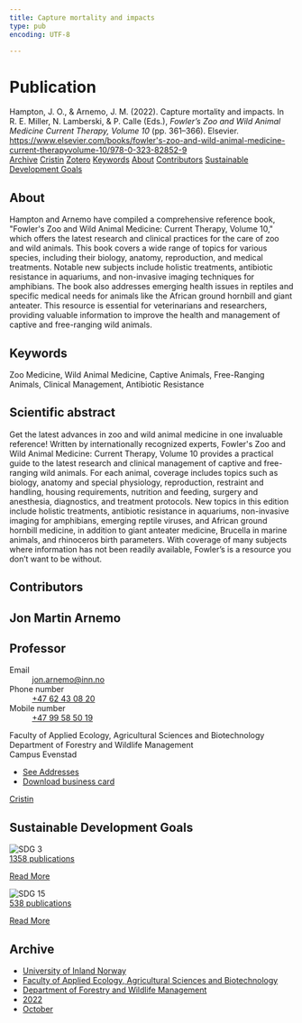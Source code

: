 ```yaml
---
title: Capture mortality and impacts
type: pub
encoding: UTF-8

---
```

<h1>Publication</h1>
<article id="csl-bib-container-5WW4UTEA" class="csl-bib-container">
  <div class="csl-bib-body"> <div class="csl-entry">Hampton, J. O., &#38; Arnemo, J. M. (2022). Capture mortality and impacts. In R. E. Miller, N. Lamberski, &#38; P. Calle (Eds.), <i>Fowler’s Zoo and Wild Animal Medicine Current Therapy, Volume 10</i> (pp. 361–366). Elsevier. <a href="https://www.elsevier.com/books/fowler's-zoo-and-wild-animal-medicine-current-therapyvolume-10/978-0-323-82852-9">https://www.elsevier.com/books/fowler's-zoo-and-wild-animal-medicine-current-therapyvolume-10/978-0-323-82852-9</a></div> </div>
  <div class="csl-bib-buttons">
    <a href="#taxonomy-article-5WW4UTEA" alt="archive" class="csl-bib-button">Archive</a>
    <a href="https://app.cristin.no/results/show.jsf?id=2059834" alt="Cristin" class="csl-bib-button">Cristin</a>
    <a href="http://zotero.org/groups/5881554/items/5WW4UTEA" alt="Zotero" class="csl-bib-button">Zotero</a>
    <a href="#keywords-article-5WW4UTEA" alt="keywords" class="csl-bib-button">Keywords</a>
    <a href="#about-article-5WW4UTEA" alt="about_pub" class="csl-bib-button">About</a>
    <a href="#contributors-article-5WW4UTEA" alt="contributors" class="csl-bib-button">Contributors</a>
    <a href="#sdg-article-5WW4UTEA" alt="sdg" class="csl-bib-button">Sustainable Development Goals</a>
  </div>
  <div id="csl-bib-meta-container-5WW4UTEA"></div>
</article>
<div id="csl-bib-meta-5WW4UTEA" class="csl-bib-meta">
  <article id="about-article-5WW4UTEA" class="about_pub-article">
    <h1>About</h1>
    Hampton and Arnemo have compiled a comprehensive reference book, "Fowler's Zoo and Wild Animal Medicine: Current Therapy, Volume 10," which offers the latest research and clinical practices for the care of zoo and wild animals. This book covers a wide range of topics for various species, including their biology, anatomy, reproduction, and medical treatments. Notable new subjects include holistic treatments, antibiotic resistance in aquariums, and non-invasive imaging techniques for amphibians. The book also addresses emerging health issues in reptiles and specific medical needs for animals like the African ground hornbill and giant anteater. This resource is essential for veterinarians and researchers, providing valuable information to improve the health and management of captive and free-ranging wild animals.
  </article>
  <article id="keywords-article-5WW4UTEA" class="keywords-article">
    <h1>Keywords</h1>
    Zoo Medicine, Wild Animal Medicine, Captive Animals, Free-Ranging Animals, Clinical Management, Antibiotic Resistance
  </article>
  <article id="abstract-article-5WW4UTEA" class="abstract-article">
    <h1>Scientific abstract</h1>
    Get the latest advances in zoo and wild animal medicine in one invaluable reference! Written by internationally recognized experts, Fowler's Zoo and Wild Animal Medicine: Current Therapy, Volume 10 provides a practical guide to the latest research and clinical management of captive and free-ranging wild animals. For each animal, coverage includes topics such as biology, anatomy and special physiology, reproduction, restraint and handling, housing requirements, nutrition and feeding, surgery and anesthesia, diagnostics, and treatment protocols. New topics in this edition include holistic treatments, antibiotic resistance in aquariums, non-invasive imaging for amphibians, emerging reptile viruses, and African ground hornbill medicine, in addition to giant anteater medicine, Brucella in marine animals, and rhinoceros birth parameters. With coverage of many subjects where information has not been readily available, Fowler’s is a resource you don’t want to be without.
  </article>
  <article id="contributors-article-5WW4UTEA" class="contributors-article">
    <h1>Contributors</h1>
    <div class="personas"> <div class="vrtx-hinn-person-card"> <div class="photo"> <i class="lar la-user-circle missing-person"></i> </div> <div class="info"> <hgroup><h1>Jon Martin Arnemo</h1> <h2>Professor</h2> </hgroup><dl> <dt>Email</dt> <dd> <a href="mailto:jon.arnemo@inn.no">jon.arnemo@inn.no</a> </dd> <dt>Phone number</dt> <dd><a href="tel:+4762430820"> +47 62 43 08 20 </a></dd> <dt>Mobile number</dt> <dd><a href="tel:+4799585019"> +47 99 58 50 19 </a></dd> </dl> <p> Faculty of Applied Ecology, Agricultural Sciences and Biotechnology<br> Department of Forestry and Wildlife Management<br> Campus Evenstad </p> <ul class="vrtx-hinn-links"> <li><a href="https://www.inn.no/english/find-an-employee/jon-arnemo.html#vrtx-hinn-addresses">See Addresses</a></li> <li><a href="https://www.inn.no/english/find-an-employee/jon-arnemo.html?vrtx=vcf">Download business card</a></li> </ul> </div> </div> <a href="https://app.cristin.no/persons/show.jsf?id=328246" alt="Cristin URL" class="personas-cristin">Cristin</a> </div>
  </article>
  <article id="sdg-article-5WW4UTEA" class="sdg-article">
    <h1>Sustainable Development Goals</h1>
    <div class="sdg-container"><div id="sdg3" class="sdg">
        <img src="{{< params subfolder >}}images/sdg/sdg03_en.png" class="image" alt="SDG 3">
        <div class="sdg-overlay">
          <a href="{{< params subfolder >}}en/archive/?sdg=3#archive" class="sdg-publication-count"><span>1358</span> publications</a>
          <p><a href="https://sdgs.un.org/goals/goal3" class="sdg-read-more">Read More</a></p>
        </div>
      </div> <div id="sdg15" class="sdg">
        <img src="{{< params subfolder >}}images/sdg/sdg15_en.png" class="image" alt="SDG 15">
        <div class="sdg-overlay">
          <a href="{{< params subfolder >}}en/archive/?sdg=15#archive" class="sdg-publication-count"><span>538</span> publications</a>
          <p><a href="https://sdgs.un.org/goals/goal15" class="sdg-read-more">Read More</a></p>
        </div>
      </div></div>
  </article>
  <article id="taxonomy-article-5WW4UTEA" class="taxonomy-article">
    <h1>Archive</h1>
    <ul>
      <li><a href="{{< params subfolder >}}en/archive/?key=3DCRN523">University of Inland Norway</a></li>
      <li><a href="{{< params subfolder >}}en/archive/?key=T77LXH6D">Faculty of Applied Ecology, Agricultural Sciences and Biotechnology</a></li>
      <li><a href="{{< params subfolder >}}en/archive/?key=7TRARPE3">Department of Forestry and Wildlife Management</a></li>
      <li><a href="{{< params subfolder >}}en/archive/?key=H9K9UC39">2022</a></li>
      <li><a href="{{< params subfolder >}}en/archive/?key=D6AN988W">October</a></li>
    </ul>
  </article>
</div>
